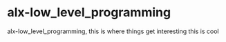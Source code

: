 # alx-low_level_programming
alx-low_level_programming, this is where things get interesting
this is cool
